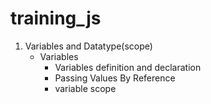 # training_js

1. Variables and Datatype(scope)
    - Variables
        - Variables definition and declaration
        - Passing Values By Reference
        - variable scope

